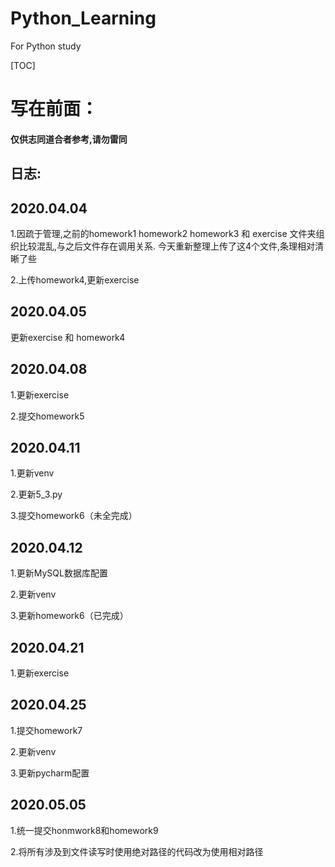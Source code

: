 # Python_Learning
For Python study

[TOC]



# 写在前面：

#### 仅供志同道合者参考,请勿雷同





## 日志:

## 2020.04.04
1.因疏于管理,之前的homework1 homework2 homework3 和 exercise 文件夹组织比较混乱,与之后文件存在调用关系.
今天重新整理上传了这4个文件,条理相对清晰了些

2.上传homework4,更新exercise

## 2020.04.05
更新exercise 和 homework4

## 2020.04.08

1.更新exercise

2.提交homework5

## 2020.04.11

1.更新venv

2.更新5_3.py

3.提交homework6（未全完成）

## 2020.04.12

1.更新MySQL数据库配置

2.更新venv

3.更新homework6（已完成）


## 2020.04.21
1.更新exercise


## 2020.04.25

1.提交homework7

2.更新venv

3.更新pycharm配置



## 2020.05.05

1.统一提交honmwork8和homework9

2.将所有涉及到文件读写时使用绝对路径的代码改为使用相对路径